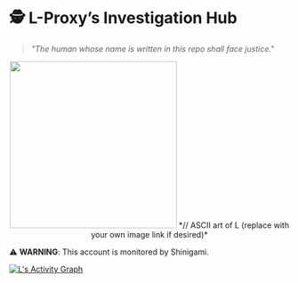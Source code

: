 # 🕵️ L-Proxy’s Investigation Hub  

> *"The human whose name is written in this repo shall face justice."*  

<!-- Add L ASCII Art -->
<div align="center">
  <img src="https://i.imgur.com/4tN8w7p.png" width="300">  
  *// ASCII art of L (replace with your own image link if desired)*  
</div>  

⚠️ **WARNING**: This account is monitored by Shinigami.  

<!-- Activity Graph -->  
[![L's Activity Graph](https://github-readme-activity-graph.vercel.app/graph?username=L-Proxy&theme=react-dark&hide_border=true&area=true&custom_title=L%27s%20Investigation%20Timeline)](https://github.com/L-Proxy)  

<!-- Hidden message for code inspectors -->  
<!--  
  ░░░░░▄▄▄▄▀▀▀▀▀▀▀▀▄▄▄▄▄▄▄  
  ░░░░█░░░░░░░░▀▀▀▀▀░░░░░░▀▀▄  
  ░░░█░░▄▀▀▀▀░░░░░░░░▀▀▀▀▄░░█  
  ░░█░▄▀░💻░▀▄░░░░▄▀░░💻░░▀▄░█  
  ░▄▀░░░▄▄▄▄▄▄░░▀▄▀░░▄▄▄▄▄▄░░░▀▄  
  █░░░░████▀▀░░░░░░░░▀▀████░░░░█  
  █░░░█▀▀▀▀▀▀▀▀▄▄▄▄▄▀▀▀▀▀▀▀▀█░░░█  
  ░▀▄░░█▄▄▄▄░░░░░░░░▄▄▄▄▄█░░▄▀  
-->  
